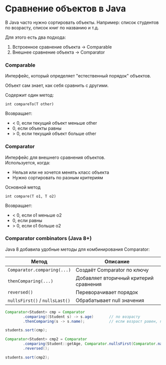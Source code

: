 # Сравнение объектов в Java

В Java часто нужно сортировать объекты. Например: список студентов по возрасту, список книг по названию и т.д.

Для этого есть два подхода:
1. Встроенное сравнение объекта → Comparable<T>
2. Внешнее сравнение объекта → Comparator<T>

### Comparable<T>

Интерфейс, который определяет "естественный порядок" объектов.

Объект сам знает, как себя сравнить с другими.

Содержит один метод:
```
int compareTo(T other)
```

Возвращает:
- < 0, если текущий объект меньше other
- 0, если объекты равны
- \> 0, если текущий объект больше other

### Comparator<T>

Интерфейс для внешнего сравнения объектов.  
Используется, когда:
- Нельзя или не хочется менять класс объекта
- Нужно сортировать по разным критериям

Основной метод
```
int compare(T o1, T o2)
```

Возвращает:
- < 0, если o1 меньше o2
- 0, если равны
- \> 0, если o1 больше o2

### Comparator combinators (Java 8+)

Java 8 добавила удобные методы для комбинирования Comparator:

| Метод                          | Описание                               |
| ------------------------------ | -------------------------------------- |
| `Comparator.comparing(...)`    | Создаёт Comparator по ключу            |
| `thenComparing(...)`           | Добавляет вторичный критерий сравнения |
| `reversed()`                   | Переворачивает порядок                 |
| `nullsFirst()` / `nullsLast()` | Обрабатывает null значения             |

```java
Comparator<Student> cmp = Comparator
        .comparing((Student s) -> s.age)       // по возрасту
        .thenComparing(s -> s.name);           // если возраст равен, по имени

students.sort(cmp);
```

```java
Comparator<Student> cmp2 = Comparator
        .comparing(Student::getAge, Comparator.nullsFirst(Comparator.naturalOrder()))
        .reversed();

students.sort(cmp2);
```